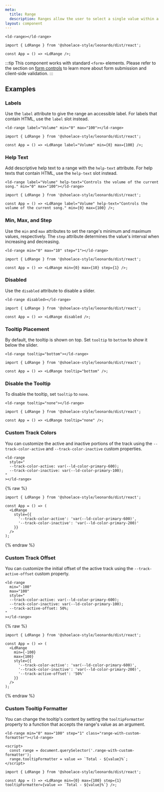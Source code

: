 ```yaml
---
meta:
  title: Range
  description: Ranges allow the user to select a single value within a given range using a slider.
layout: component
---
```


```html:preview
<ld-range></ld-range>
```

```jsx:react
import { LdRange } from '@shoelace-style/leonardo/dist/react';

const App = () => <LdRange />;
```

:::tip
This component works with standard `<form>` elements. Please refer to the section on [form controls](/getting-started/form-controls) to learn more about form submission and client-side validation.
:::

## Examples

### Labels

Use the `label` attribute to give the range an accessible label. For labels that contain HTML, use the `label` slot instead.

```html:preview
<ld-range label="Volume" min="0" max="100"></ld-range>
```

```jsx:react
import { LdRange } from '@shoelace-style/leonardo/dist/react';

const App = () => <LdRange label="Volume" min={0} max={100} />;
```

### Help Text

Add descriptive help text to a range with the `help-text` attribute. For help texts that contain HTML, use the `help-text` slot instead.

```html:preview
<ld-range label="Volume" help-text="Controls the volume of the current song." min="0" max="100"></ld-range>
```

```jsx:react
import { LdRange } from '@shoelace-style/leonardo/dist/react';

const App = () => <LdRange label="Volume" help-text="Controls the volume of the current song." min={0} max={100} />;
```

### Min, Max, and Step

Use the `min` and `max` attributes to set the range's minimum and maximum values, respectively. The `step` attribute determines the value's interval when increasing and decreasing.

```html:preview
<ld-range min="0" max="10" step="1"></ld-range>
```

```jsx:react
import { LdRange } from '@shoelace-style/leonardo/dist/react';

const App = () => <LdRange min={0} max={10} step={1} />;
```

### Disabled

Use the `disabled` attribute to disable a slider.

```html:preview
<ld-range disabled></ld-range>
```

```jsx:react
import { LdRange } from '@shoelace-style/leonardo/dist/react';

const App = () => <LdRange disabled />;
```

### Tooltip Placement

By default, the tooltip is shown on top. Set `tooltip` to `bottom` to show it below the slider.

```html:preview
<ld-range tooltip="bottom"></ld-range>
```

```jsx:react
import { LdRange } from '@shoelace-style/leonardo/dist/react';

const App = () => <LdRange tooltip="bottom" />;
```

### Disable the Tooltip

To disable the tooltip, set `tooltip` to `none`.

```html:preview
<ld-range tooltip="none"></ld-range>
```

```jsx:react
import { LdRange } from '@shoelace-style/leonardo/dist/react';

const App = () => <LdRange tooltip="none" />;
```

### Custom Track Colors

You can customize the active and inactive portions of the track using the `--track-color-active` and `--track-color-inactive` custom properties.

```html:preview
<ld-range
  style="
  --track-color-active: var(--ld-color-primary-600);
  --track-color-inactive: var(--ld-color-primary-100);
"
></ld-range>
```

{% raw %}

```jsx:react
import { LdRange } from '@shoelace-style/leonardo/dist/react';

const App = () => (
  <LdRange
    style={{
      '--track-color-active': 'var(--ld-color-primary-600)',
      '--track-color-inactive': 'var(--ld-color-primary-200)'
    }}
  />
);
```

{% endraw %}

### Custom Track Offset

You can customize the initial offset of the active track using the `--track-active-offset` custom property.

```html:preview
<ld-range
  min="-100"
  max="100"
  style="
  --track-color-active: var(--ld-color-primary-600);
  --track-color-inactive: var(--ld-color-primary-100);
  --track-active-offset: 50%;
"
></ld-range>
```

{% raw %}

```jsx:react
import { LdRange } from '@shoelace-style/leonardo/dist/react';

const App = () => (
  <LdRange
    min={-100}
    max={100}
    style={{
      '--track-color-active': 'var(--ld-color-primary-600)',
      '--track-color-inactive': 'var(--ld-color-primary-200)',
      '--track-active-offset': '50%'
    }}
  />
);
```

{% endraw %}

### Custom Tooltip Formatter

You can change the tooltip's content by setting the `tooltipFormatter` property to a function that accepts the range's value as an argument.

```html:preview
<ld-range min="0" max="100" step="1" class="range-with-custom-formatter"></ld-range>

<script>
  const range = document.querySelector('.range-with-custom-formatter');
  range.tooltipFormatter = value => `Total - ${value}%`;
</script>
```

```jsx:react
import { LdRange } from '@shoelace-style/leonardo/dist/react';

const App = () => <LdRange min={0} max={100} step={1} tooltipFormatter={value => `Total - ${value}%`} />;
```
